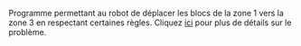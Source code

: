Programme permettant au robot de déplacer les blocs de la zone 1 vers la zone 3 en respectant certaines règles. 
Cliquez [ici](https://www.france-ioi.org/algo/task.php?idChapter=642&iOrder=10) pour plus de détails sur le problème.
